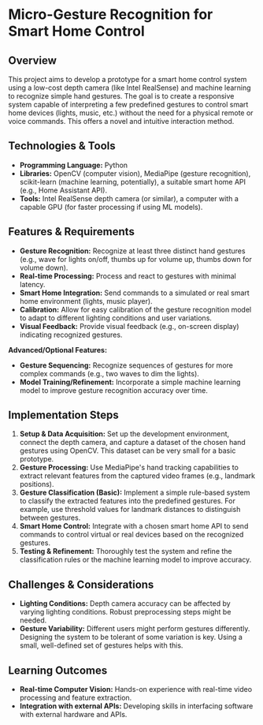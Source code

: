 # Micro-Gesture Recognition for Smart Home Control

## Overview

This project aims to develop a prototype for a smart home control system using a low-cost depth camera (like Intel RealSense) and machine learning to recognize simple hand gestures.  The goal is to create a responsive system capable of interpreting a few predefined gestures to control smart home devices (lights, music, etc.) without the need for a physical remote or voice commands. This offers a novel and intuitive interaction method.

## Technologies & Tools

* **Programming Language:** Python
* **Libraries:** OpenCV (computer vision), MediaPipe (gesture recognition), scikit-learn (machine learning, potentially),  a suitable smart home API (e.g., Home Assistant API).
* **Tools:** Intel RealSense depth camera (or similar), a computer with a capable GPU (for faster processing if using ML models).

## Features & Requirements

- **Gesture Recognition:**  Recognize at least three distinct hand gestures (e.g., wave for lights on/off, thumbs up for volume up, thumbs down for volume down).
- **Real-time Processing:**  Process and react to gestures with minimal latency.
- **Smart Home Integration:** Send commands to a simulated or real smart home environment (lights, music player).
- **Calibration:** Allow for easy calibration of the gesture recognition model to adapt to different lighting conditions and user variations.
- **Visual Feedback:**  Provide visual feedback (e.g., on-screen display) indicating recognized gestures.

**Advanced/Optional Features:**

- **Gesture Sequencing:**  Recognize sequences of gestures for more complex commands (e.g., two waves to dim the lights).
- **Model Training/Refinement:** Incorporate a simple machine learning model to improve gesture recognition accuracy over time.

## Implementation Steps

1. **Setup & Data Acquisition:**  Set up the development environment, connect the depth camera, and capture a dataset of the chosen hand gestures using OpenCV.  This dataset can be very small for a basic prototype.
2. **Gesture Processing:** Use MediaPipe's hand tracking capabilities to extract relevant features from the captured video frames (e.g., landmark positions).
3. **Gesture Classification (Basic):** Implement a simple rule-based system to classify the extracted features into the predefined gestures.  For example,  use threshold values for landmark distances to distinguish between gestures.
4. **Smart Home Control:** Integrate with a chosen smart home API to send commands to control virtual or real devices based on the recognized gestures.
5. **Testing & Refinement:** Thoroughly test the system and refine the classification rules or the machine learning model to improve accuracy.

## Challenges & Considerations

- **Lighting Conditions:**  Depth camera accuracy can be affected by varying lighting conditions. Robust preprocessing steps might be needed.
- **Gesture Variability:**  Different users might perform gestures differently.  Designing the system to be tolerant of some variation is key.  Using a small, well-defined set of gestures helps with this.

## Learning Outcomes

- **Real-time Computer Vision:** Hands-on experience with real-time video processing and feature extraction.
- **Integration with external APIs:**  Developing skills in interfacing software with external hardware and APIs.

